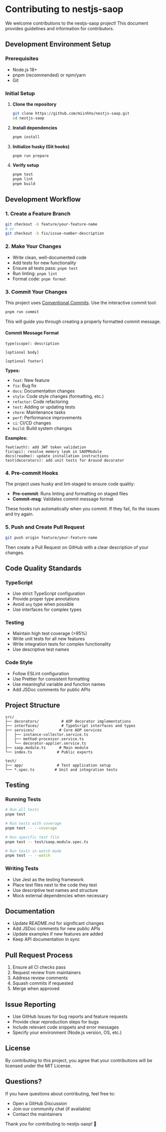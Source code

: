# Contributing to nestjs-saop

We welcome contributions to the nestjs-saop project! This document provides guidelines and information for contributors.

## Development Environment Setup

### Prerequisites

- Node.js 18+
- pnpm (recommended) or npm/yarn
- Git

### Initial Setup

1. **Clone the repository**

   ```bash
   git clone https://github.com/miinhho/nestjs-saop.git
   cd nestjs-saop
   ```

2. **Install dependencies**

   ```bash
   pnpm install
   ```

3. **Initialize husky (Git hooks)**

   ```bash
   pnpm run prepare
   ```

4. **Verify setup**
   ```bash
   pnpm test
   pnpm lint
   pnpm build
   ```

## Development Workflow

### 1. Create a Feature Branch

```bash
git checkout -b feature/your-feature-name
# or
git checkout -b fix/issue-number-description
```

### 2. Make Your Changes

- Write clean, well-documented code
- Add tests for new functionality
- Ensure all tests pass: `pnpm test`
- Run linting: `pnpm lint`
- Format code: `pnpm format`

### 3. Commit Your Changes

This project uses [Conventional Commits](https://conventionalcommits.org/). Use the interactive commit tool:

```bash
pnpm run commit
```

This will guide you through creating a properly formatted commit message.

#### Commit Message Format

```
type(scope): description

[optional body]

[optional footer]
```

**Types:**

- `feat`: New feature
- `fix`: Bug fix
- `docs`: Documentation changes
- `style`: Code style changes (formatting, etc.)
- `refactor`: Code refactoring
- `test`: Adding or updating tests
- `chore`: Maintenance tasks
- `perf`: Performance improvements
- `ci`: CI/CD changes
- `build`: Build system changes

**Examples:**

```
feat(auth): add JWT token validation
fix(api): resolve memory leak in SAOPModule
docs(readme): update installation instructions
test(decorators): add unit tests for Around decorator
```

### 4. Pre-commit Hooks

The project uses husky and lint-staged to ensure code quality:

- **Pre-commit**: Runs linting and formatting on staged files
- **Commit-msg**: Validates commit message format

These hooks run automatically when you commit. If they fail, fix the issues and try again.

### 5. Push and Create Pull Request

```bash
git push origin feature/your-feature-name
```

Then create a Pull Request on GitHub with a clear description of your changes.

## Code Quality Standards

### TypeScript

- Use strict TypeScript configuration
- Provide proper type annotations
- Avoid `any` type when possible
- Use interfaces for complex types

### Testing

- Maintain high test coverage (>95%)
- Write unit tests for all new features
- Write integration tests for complex functionality
- Use descriptive test names

### Code Style

- Follow ESLint configuration
- Use Prettier for consistent formatting
- Use meaningful variable and function names
- Add JSDoc comments for public APIs

## Project Structure

```
src/
├── decorators/          # AOP decorator implementations
├── interfaces/          # TypeScript interfaces and types
├── services/           # Core AOP services
│   ├── instance-collector.service.ts
│   ├── method-processor.service.ts
│   └── decorator-applier.service.ts
├── saop.module.ts      # Main module
└── index.ts           # Public exports

test/
├── app/               # Test application setup
└── *.spec.ts         # Unit and integration tests
```

## Testing

### Running Tests

```bash
# Run all tests
pnpm test

# Run tests with coverage
pnpm test -- --coverage

# Run specific test file
pnpm test -- test/saop.module.spec.ts

# Run tests in watch mode
pnpm test -- --watch
```

### Writing Tests

- Use Jest as the testing framework
- Place test files next to the code they test
- Use descriptive test names and structure
- Mock external dependencies when necessary

## Documentation

- Update README.md for significant changes
- Add JSDoc comments for new public APIs
- Update examples if new features are added
- Keep API documentation in sync

## Pull Request Process

1. Ensure all CI checks pass
2. Request review from maintainers
3. Address review comments
4. Squash commits if requested
5. Merge when approved

## Issue Reporting

- Use GitHub Issues for bug reports and feature requests
- Provide clear reproduction steps for bugs
- Include relevant code snippets and error messages
- Specify your environment (Node.js version, OS, etc.)

## License

By contributing to this project, you agree that your contributions will be licensed under the MIT License.

## Questions?

If you have questions about contributing, feel free to:

- Open a GitHub Discussion
- Join our community chat (if available)
- Contact the maintainers

Thank you for contributing to nestjs-saop! 🎉
